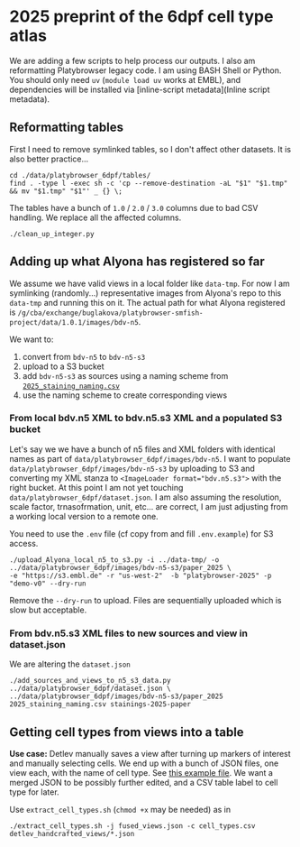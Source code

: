 # 2025 preprint of the 6dpf cell type atlas

We are adding a few scripts to help process our outputs. I also am reformatting Platybrowser legacy code. I am using BASH Shell or Python.
You should only need `uv` (`module load uv`  works at EMBL), and dependencies will be installed via [inline-script metadata](Inline script metadata).

## Reformatting tables

First I need to remove symlinked tables, so I don't affect other datasets. It is also better practice...

    cd ./data/platybrowser_6dpf/tables/
    find . -type l -exec sh -c 'cp --remove-destination -aL "$1" "$1.tmp" && mv "$1.tmp" "$1"' _ {} \;

The tables have a bunch of `1.0` / `2.0` / `3.0` columns due to bad CSV handling.
We replace all the affected columns.

    ./clean_up_integer.py

## Adding up what Alyona has registered so far

We assume we have valid views in a local folder like `data-tmp`.
For now I am symlinking (randomly...) representative images from Alyona's repo to this `data-tmp` and running this on it. The actual path for what Alyona registered is `/g/cba/exchange/buglakova/platybrowser-smfish-project/data/1.0.1/images/bdv-n5`.

We want to:

1. convert from `bdv-n5` to `bdv-n5-s3`
2. upload to a S3 bucket
3. add `bdv-n5-s3` as sources using a naming scheme from [`2025_staining_naming.csv`](./2025_staining_naming.csv)
4. use the naming scheme to create corresponding views

### From local bdv.n5 XML to bdv.n5.s3 XML and a populated S3 bucket

Let's say we we have a bunch of n5 files and XML folders with identical names as part of `data/platybrowser_6dpf/images/bdv-n5`. I want to populate 
`data/platybrowser_6dpf/images/bdv-n5-s3` by uploading to S3 and converting my XML stanza to `<ImageLoader format="bdv.n5.s3">`
with the right bucket. At this point I am not yet touching `data/platybrowser_6dpf/dataset.json`. I am also assuming the resolution, scale factor, trnasofrmation, unit, etc... are correct, I am just adjusting from a working local version to a remote one.

You need to use the `.env` file (cf copy from and fill `.env.example`) for S3 access.

    ./upload_Alyona_local_n5_to_s3.py -i ../data-tmp/ -o ../data/platybrowser_6dpf/images/bdv-n5-s3/paper_2025 \
    -e "https://s3.embl.de" -r "us-west-2"  -b "platybrowser-2025" -p "demo-v0" --dry-run

Remove the `--dry-run`  to upload. Files are sequentially uploaded which is slow but acceptable.

### From bdv.n5.s3 XML files to new sources and view in dataset.json

We are altering the `dataset.json`

    ./add_sources_and_views_to_n5_s3_data.py ../data/platybrowser_6dpf/dataset.json \ ../data/platybrowser_6dpf/images/bdv-n5-s3/paper_2025 2025_staining_naming.csv stainings-2025-paper

## Getting cell types from views into a table

**Use case:** Detlev manually saves a view after turning up markers of interest and manually selecting cells.
We end up with a bunch of JSON files, one view each, with the name of cell type. See [this example file](./detlev_handcrafted_views/fg_GABA_SN_Dbx_Ptf1a.json).
We want a merged JSON to be possibly further edited, and a CSV table label to cell type for later.

Use `extract_cell_types.sh` (`chmod +x` may be needed) as in 

    ./extract_cell_types.sh -j fused_views.json -c cell_types.csv detlev_handcrafted_views/*.json
